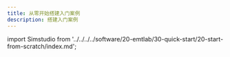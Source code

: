 ```yaml
---
title: 从零开始搭建入门案例
description: 搭建入门案例
---
```


import Simstudio from '../../../../software/20-emtlab/30-quick-start/20-start-from-scratch/index.md';

<Simstudio />